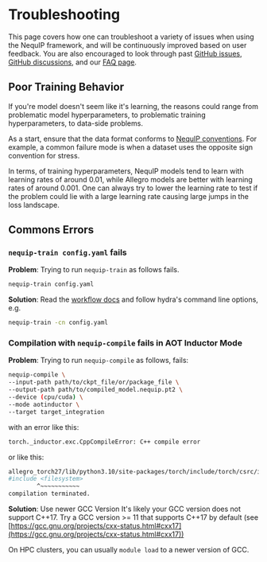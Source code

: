 # Troubleshooting

This page covers how one can troubleshoot a variety of issues when using the NequIP framework, and will be continuously improved based on user feedback.
You are also encouraged to look through past [GitHub issues](https://github.com/mir-group/nequip/issues), [GitHub discussions](https://github.com/mir-group/nequip/discussions), and our [FAQ page](faq.md).

## Poor Training Behavior

If you're model doesn't seem like it's learning, the reasons could range from problematic model hyperparameters, to problematic training hyperparameters, to data-side problems.

As a start, ensure that the data format conforms to [NequIP conventions](conventions.md). For example, a common failure mode is when a dataset uses the opposite sign convention for stress.

In terms, of training hyperparameters, NequIP models tend to learn with learning rates of around 0.01, while Allegro models are better with learning rates of around 0.001.
One can always try to lower the learning rate to test if the problem could lie with a large learning rate causing large jumps in the loss landscape.


## Commons Errors

### `nequip-train config.yaml` fails

  **Problem**: Trying to run `nequip-train` as follows fails.
```bash
nequip-train config.yaml
```
  **Solution**: Read the [workflow docs](workflow.md) and follow hydra's command line options, e.g.
```bash
nequip-train -cn config.yaml
```

### Compilation with `nequip-compile` fails in AOT Inductor Mode

  **Problem**: Trying to run `nequip-compile` as follows, fails:
  ```bash
  nequip-compile \
  --input-path path/to/ckpt_file/or/package_file \
  --output-path path/to/compiled_model.nequip.pt2 \
  --device (cpu/cuda) \
  --mode aotinductor \
  --target target_integration
  ```

  with an error like this:
  ```bash
  torch._inductor.exc.CppCompileError: C++ compile error
  ```
  or like this:
  ```bash
  allegro_torch27/lib/python3.10/site-packages/torch/include/torch/csrc/inductor/aoti_include/common.h:4:10: fatal error: filesystem: No such file or directory
  #include <filesystem>
          ^~~~~~~~~~~~
  compilation terminated.
  ```
  
  **Solution**: Use newer GCC Version
  It's likely your GCC version does not support C++17. Try a GCC version >= 11 that supports C++17 by default (see [https://gcc.gnu.org/projects/cxx-status.html#cxx17](https://gcc.gnu.org/projects/cxx-status.html#cxx17)) 

  On HPC clusters, you can usually `module load` to a newer version of GCC.
